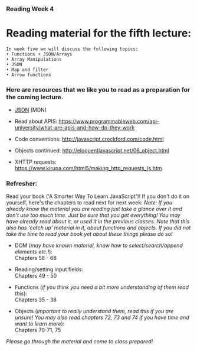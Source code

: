 ### Reading Week 4


# Reading material for the fifth lecture:

```
In week five we will discuss the following topics:
• Functions + JSON/Arrays
• Array Manipulations
• JSON
• Map and filter
• Arrow functions
```

### Here are resources that we like you to read as a preparation for the coming lecture. 

- [JSON](https://developer.mozilla.org/en-US/docs/Web/JavaScript/Reference/Global_Objects/JSON) (MDN)

- Read about APIS: https://www.programmableweb.com/api-university/what-are-apis-and-how-do-they-work
- Code conventions: http://javascript.crockford.com/code.html
- Objects continued: http://eloquentjavascript.net/06_object.html
- XHTTP requests: https://www.kirupa.com/html5/making_http_requests_js.htm


### Refresher:
Read your book ('A Smarter Way To Learn JavaScript')! If you don't do it on yourself, here's the chapters to read next for next week:
*Note: If you already know the material you are reading just take a glance over it and don't use too much time. Just be sure that you get everything! You may have already read about it, or used it  in the previous classes. Note that this also has 'catch up' material in it, about functions and objects. If you did not take the time to read your book yet about these things please do so!*

* DOM (*may have known material, know how to select/search/append elements etc.!*):</br>
Chapters 58 - 68

* Reading/setting input fields:</br>
Chapters 49 - 50

* Functions (*if you think you need a bit more understanding of them read this*):</br>
Chapters 35 - 38

* Objects (*important to really understand them, read this if you are unsure! You may also read chapters 72, 73 and 74 if you have time and want to learn more*):</br>
Chapters 70-71, 75

_Please go through the material and come to class prepared!_


